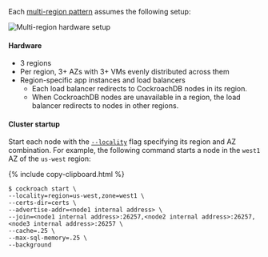 Each [multi-region pattern](topology-patterns.html#multi-region) assumes the following setup:

<img src="{{ 'images/v22.1/topology-patterns/topology_multi-region_hardware.png' | relative_url }}" alt="Multi-region hardware setup" style="max-width:100%" />

#### Hardware

- 3 regions
- Per region, 3+ AZs with 3+ VMs evenly distributed across them
- Region-specific app instances and load balancers
    - Each load balancer redirects to CockroachDB nodes in its region.
    - When CockroachDB nodes are unavailable in a region, the load balancer redirects to nodes in other regions.

#### Cluster startup

Start each node with the [`--locality`](cockroach-start.html#locality) flag specifying its region and AZ combination. For example, the following command starts a node in the `west1` AZ of the `us-west` region:

{% include copy-clipboard.html %}
~~~ shell
$ cockroach start \
--locality=region=us-west,zone=west1 \
--certs-dir=certs \
--advertise-addr=<node1 internal address> \
--join=<node1 internal address>:26257,<node2 internal address>:26257,<node3 internal address>:26257 \
--cache=.25 \
--max-sql-memory=.25 \
--background
~~~
